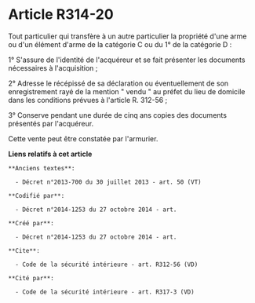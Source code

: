 # Article R314-20

Tout particulier qui transfère à un autre particulier la propriété d'une arme ou d'un élément d'arme de la catégorie C ou du
1° de la catégorie D : 

1° S'assure de l'identité de l'acquéreur et se fait présenter les documents nécessaires à l'acquisition ; 

2° Adresse le récépissé de sa déclaration ou éventuellement de son enregistrement rayé de la mention " vendu " au préfet du
lieu de domicile dans les conditions prévues à l'article R. 312-56 ; 

3° Conserve pendant une durée de cinq ans copies des documents présentés par l'acquéreur. 

Cette vente peut être constatée par l'armurier.

**Liens relatifs à cet article**

	**Anciens textes**:

	  - Décret n°2013-700 du 30 juillet 2013 - art. 50 (VT)

	**Codifié par**:

	  - Décret n°2014-1253 du 27 octobre 2014 - art.

	**Créé par**:

	  - Décret n°2014-1253 du 27 octobre 2014 - art.

	**Cite**:

	  - Code de la sécurité intérieure - art. R312-56 (VD)

	**Cité par**:

	  - Code de la sécurité intérieure - art. R317-3 (VD)
